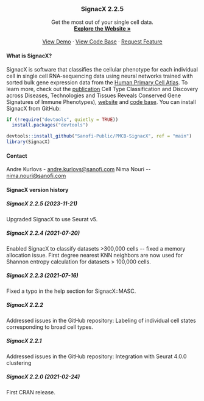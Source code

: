 <!-- PROJECT LOGO -->
<br />
<p align="center">
  <h3 align="center">SignacX 2.2.5</h3>
  <p align="center">
    Get the most out of your single cell data.
    <br />
    <a href="https://sanofi-public.github.io/PMCB-SignacX/"><strong>Explore the Website »</strong></a>
    <br />
    <br />
    <a href="https://htmlpreview.github.io/?https://github.com/Sanofi-Public/PMCB-SignacX/blob/main/vignettes/signac-Seurat_pbmcs.html">View Demo</a>
    ·
    <a href="https://github.com/Sanofi-Public/PMCB-SignacX/">View Code Base</a>
    ·
    <a href="https://github.com/Sanofi-Public/PMCB-SignacX/issues">Request Feature</a>
  </p>
</p>

<!-- ABOUT THE PROJECT -->
#### What is SignacX?

SignacX is software that classifies the cellular phenotype for each individual cell in single cell RNA-sequencing data using neural networks trained with sorted bulk gene expression data from the [Human Primary Cell Atlas](https://bmcgenomics.biomedcentral.com/articles/10.1186/1471-2164-14-632). To learn more, check out the [publication](https://www.fortunejournals.com/abstract/cell-type-classification-and-discovery-across-diseases-technologies-and-tissues-reveals-conserved-gene-signatures-of-immune-phenot-4289.html) Cell Type Classification and Discovery across Diseases, Technologies and Tissues Reveals Conserved Gene Signatures of Immune Phenotypes), [website](https://sanofi-public.github.io/PMCB-SignacX/) and [code base](https://github.com/Sanofi-Public/PMCB-SignacX/). You can install SignacX from GitHub:

```R
if (!require("devtools", quietly = TRUE))
  install.packages("devtools")

devtools::install_github("Sanofi-Public/PMCB-SignacX", ref = "main")
library(SignacX)
```

<!-- CONTACT -->
#### Contact

Andre Kurlovs - andre.kurlovs@sanofi.com
Nima Nouri -- nima.nouri@sanofi.com

<!-- NEWS -->
#### SignacX version history

##### SignacX 2.2.5 (2023-11-21) 

Upgraded SignacX to use Seurat v5.

##### SignacX 2.2.4 (2021-07-20) 

Enabled SignacX to classify datasets >300,000 cells -- fixed a memory allocation issue. First degree nearest KNN neighbors are now used for Shannon entropy calculation for datasets > 100,000 cells. 

##### SignacX 2.2.3 (2021-07-16) 

Fixed a typo in the help section for SignacX::MASC. 

##### SignacX 2.2.2
Addressed issues in the GitHub repository:
Labeling of individual cell states corresponding to broad cell types. 

##### SignacX 2.2.1
Addressed issues in the GitHub repository:
Integration with Seurat 4.0.0 clustering

##### SignacX 2.2.0 (2021-02-24) 

First CRAN release.
